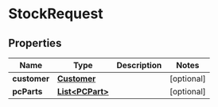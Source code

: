 
# StockRequest

## Properties
Name | Type | Description | Notes
------------ | ------------- | ------------- | -------------
**customer** | [**Customer**](Customer.md) |  |  [optional]
**pcParts** | [**List&lt;PCPart&gt;**](PCPart.md) |  |  [optional]



